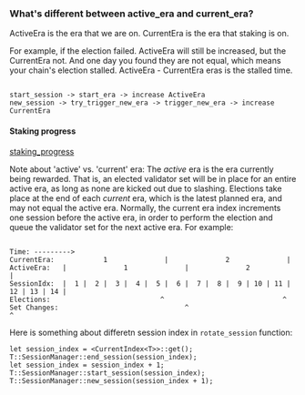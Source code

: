 ### What's different between active_era and current_era?

ActiveEra is the era that we are on.
CurrentEra is the era that staking is on.

For example, if the election failed. ActiveEra will still be increased, but the CurrentEra not. And one day you found they are not equal, which means your chain's election stalled. ActiveEra - CurrentEra eras is the stalled time.

```

start_session -> start_era -> increase ActiveEra
new_session -> try_trigger_new_era -> trigger_new_era -> increase CurrentEra

```

#### Staking progress

[staking_progress](https://github.com/paritytech/substrate-api-sidecar/blob/8906816/src/controllers/pallets/PalletsStakingProgressController.ts#L61L75)

Note about 'active' vs. 'current' era: The _active_ era is the era currently being rewarded.
That is, an elected validator set will be in place for an entire active era, as long as none
are kicked out due to slashing. Elections take place at the end of each _current_ era, which
is the latest planned era, and may not equal the active era. Normally, the current era index
increments one session before the active era, in order to perform the election and queue the
validator set for the next active era. For example:

```

Time: --------->
CurrentEra:            1              |              2              |
ActiveEra:   |              1              |              2              |
SessionIdx:  |  1 |  2 |  3 |  4 |  5 |  6 |  7 |  8 |  9 | 10 | 11 | 12 | 13 | 14 |
Elections:                           ^                             ^
Set Changes:                               ^                             ^

```

Here is something about differetn session index in `rotate_session` function:

```
let session_index = <CurrentIndex<T>>::get();
T::SessionManager::end_session(session_index);
let session_index = session_index + 1;
T::SessionManager::start_session(session_index);
T::SessionManager::new_session(session_index + 1);

```